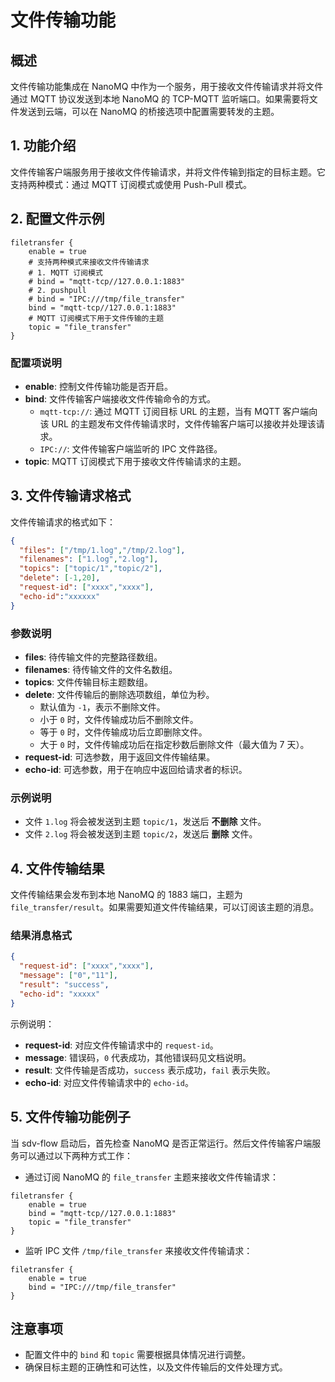 # 文件传输功能

## 概述

文件传输功能集成在 NanoMQ 中作为一个服务，用于接收文件传输请求并将文件通过 MQTT 协议发送到本地 NanoMQ 的 TCP-MQTT 监听端口。如果需要将文件发送到云端，可以在 NanoMQ 的桥接选项中配置需要转发的主题。

## 1. 功能介绍

文件传输客户端服务用于接收文件传输请求，并将文件传输到指定的目标主题。它支持两种模式：通过 MQTT 订阅模式或使用 Push-Pull 模式。

## 2. 配置文件示例

```hocon
filetransfer {
    enable = true
    # 支持两种模式来接收文件传输请求
    # 1. MQTT 订阅模式
    # bind = "mqtt-tcp//127.0.0.1:1883"
    # 2. pushpull
    # bind = "IPC:///tmp/file_transfer"
    bind = "mqtt-tcp//127.0.0.1:1883"
    # MQTT 订阅模式下用于文件传输的主题
    topic = "file_transfer"
}
```

### 配置项说明

- **enable**: 控制文件传输功能是否开启。
- **bind**: 文件传输客户端接收文件传输命令的方式。
  - `mqtt-tcp://`: 通过 MQTT 订阅目标 URL 的主题，当有 MQTT 客户端向该 URL 的主题发布文件传输请求时，文件传输客户端可以接收并处理该请求。
  - `IPC://`: 文件传输客户端监听的 IPC 文件路径。
- **topic**: MQTT 订阅模式下用于接收文件传输请求的主题。

## 3. 文件传输请求格式

文件传输请求的格式如下：

```json
{
  "files": ["/tmp/1.log","/tmp/2.log"],
  "filenames": ["1.log","2.log"],
  "topics": ["topic/1","topic/2"],
  "delete": [-1,20],
  "request-id": ["xxxx","xxxx"],
  "echo-id":"xxxxxx"
}
```

### 参数说明

- **files**: 待传输文件的完整路径数组。
- **filenames**: 待传输文件的文件名数组。
- **topics**: 文件传输目标主题数组。
- **delete**: 文件传输后的删除选项数组，单位为秒。
  - 默认值为 `-1`，表示不删除文件。
  - 小于 `0` 时，文件传输成功后不删除文件。
  - 等于 `0` 时，文件传输成功后立即删除文件。
  - 大于 `0` 时，文件传输成功后在指定秒数后删除文件（最大值为 7 天）。
- **request-id**: 可选参数，用于返回文件传输结果。
- **echo-id**: 可选参数，用于在响应中返回给请求者的标识。

### 示例说明

- 文件 `1.log` 将会被发送到主题 `topic/1`，发送后 **不删除** 文件。
- 文件 `2.log` 将会被发送到主题 `topic/2`，发送后 **删除** 文件。

## 4. 文件传输结果

文件传输结果会发布到本地 NanoMQ 的 1883 端口，主题为 `file_transfer/result`。如果需要知道文件传输结果，可以订阅该主题的消息。

### 结果消息格式

```json
{
  "request-id": ["xxxx","xxxx"],
  "message": ["0","11"],
  "result": "success",
  "echo-id": "xxxxx"
}
```

示例说明：
- **request-id**: 对应文件传输请求中的 `request-id`。
- **message**: 错误码，`0` 代表成功，其他错误码见文档说明。
- **result**: 文件传输是否成功，`success` 表示成功，`fail` 表示失败。
- **echo-id**: 对应文件传输请求中的 `echo-id`。

## 5. 文件传输功能例子

当 sdv-flow 启动后，首先检查 NanoMQ 是否正常运行。然后文件传输客户端服务可以通过以下两种方式工作：

- 通过订阅 NanoMQ 的 `file_transfer` 主题来接收文件传输请求：

```hocon
filetransfer {
    enable = true
    bind = "mqtt-tcp//127.0.0.1:1883"
    topic = "file_transfer"
}
```

- 监听 IPC 文件 `/tmp/file_transfer` 来接收文件传输请求：

```hocon
filetransfer {
    enable = true
    bind = "IPC:///tmp/file_transfer"
}
```

## 注意事项

- 配置文件中的 `bind` 和 `topic` 需要根据具体情况进行调整。
- 确保目标主题的正确性和可达性，以及文件传输后的文件处理方式。